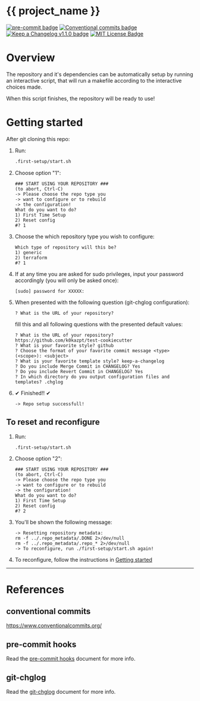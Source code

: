# {{ project_name }}

[![pre-commit badge][pre-commit-badge]][pre-commit] [![Conventional commits badge][conventional-commits-badge]][conventional-commits] [![Keep a Changelog v1.1.0 badge][keep-a-changelog-badge]][keep-a-changelog] [![MIT License Badge][license-badge]][license]

# Overview
The repository and it's dependencies can be automatically setup by running an interactive script, that will run a makefile according to the interactive choices made.

When this script finishes, the repository will be ready to use!

# Getting started

After git cloning this repo:
1. Run:
    ```bash
    .first-setup/start.sh
    ```
2. Choose option "1":
    ```
    ### START USING YOUR REPOSITORY ###
    (to abort, Ctrl-C)
    -> Please choose the repo type you
    -> want to configure or to rebuild
    -> the configuration!
    What do you want to do?
    1) First Time Setup
    2) Reset config
    #? 1
    ```
3. Choose the which repository type you wish to configure:
    ```
    Which type of repository will this be?
    1) generic
    2) terraform
    #? 1
    ```
4. If at any time you are asked for sudo privileges, input your password accordingly (you will only be asked once):
    ```
    [sudo] password for XXXXX:
    ```
5. When presented with the following question (git-chglog configuration):
    ```
    ? What is the URL of your repository?
    ```
   fill this and all following questions with the presented default values:
    ```
    ? What is the URL of your repository? https://github.com/k0kazpt/test-cookiecutter
    ? What is your favorite style? github
    ? Choose the format of your favorite commit message <type>(<scope>): <subject>
    ? What is your favorite template style? keep-a-changelog
    ? Do you include Merge Commit in CHANGELOG? Yes
    ? Do you include Revert Commit in CHANGELOG? Yes
    ? In which directory do you output configuration files and templates? .chglog
    ```
6. ✔ Finished!! ✔
    ```
    -> Repo setup successfull!
    ```

## To reset and reconfigure
1. Run:
    ```bash
    .first-setup/start.sh
    ```
2. Choose option "2":
    ```
    ### START USING YOUR REPOSITORY ###
    (to abort, Ctrl-C)
    -> Please choose the repo type you
    -> want to configure or to rebuild
    -> the configuration!
    What do you want to do?
    1) First Time Setup
    2) Reset config
    #? 2
    ```
3. You'll be shown the following message:
    ```
    -> Resetting repository metadata:
    rm -f ../.repo_metadata/.DONE 2>/dev/null
    rm -f ../.repo_metadata/.repo_* 2>/dev/null
    -> To reconfigure, run ./first-setup/start.sh again!
    ```
4. To reconfigure, follow the instructions in [Getting started](#Getting-started)

***
# References
## conventional commits
https://www.conventionalcommits.org/

## pre-commit hooks

Read the [pre-commit hooks](docs/pre-commit-hooks.md) document for more info.

## git-chglog

Read the [git-chglog](docs/git-chlog.md) document for more info.

[pre-commit]: https://github.com/pre-commit/pre-commit
[pre-commit-badge]: https://img.shields.io/badge/pre--commit-enabled-brightgreen?logo=pre-commit&logoColor=white
[conventional-commits-badge]: https://img.shields.io/badge/Conventional%20Commits-1.0.0-green.svg
[conventional-commits]: https://conventionalcommits.org
[keep-a-changelog-badge]: https://img.shields.io/badge/changelog-Keep%20a%20Changelog%20v1.1.0-%23E05735
[keep-a-changelog]: https://keepachangelog.com/en/1.0.0/
[license]: ./LICENSE
[license-badge]: https://img.shields.io/badge/license-MIT-green.svg
[changelog]: ./CHANGELOG.md
[changelog-badge]: https://img.shields.io/badge/changelog-Keep%20a%20Changelog%20v1.1.0-%23E05735

